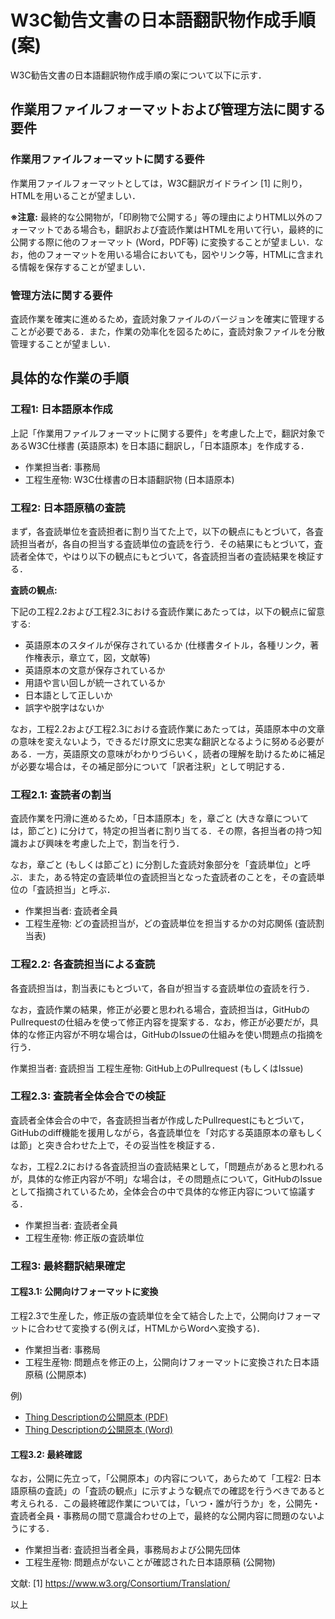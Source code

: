 # W3C勧告文書の日本語翻訳物作成手順 (案)

W3C勧告文書の日本語翻訳物作成手順の案について以下に示す．

## 作業用ファイルフォーマットおよび管理方法に関する要件

### 作業用ファイルフォーマットに関する要件

作業用ファイルフォーマットとしては，W3C翻訳ガイドライン [1] に則り，HTMLを用いることが望ましい．

**※注意:** 最終的な公開物が，「印刷物で公開する」等の理由によりHTML以外のフォーマットである場合も，翻訳および査読作業はHTMLを用いて行い，最終的に公開する際に他のフォーマット (Word，PDF等) に変換することが望ましい．なお，他のフォーマットを用いる場合においても，図やリンク等，HTMLに含まれる情報を保存することが望ましい．

### 管理方法に関する要件

査読作業を確実に進めるため，査読対象ファイルのバージョンを確実に管理することが必要である．また，作業の効率化を図るために，査読対象ファイルを分散管理することが望ましい．

## 具体的な作業の手順

### 工程1: 日本語原本作成
<!--
#### 工程1.1: 日本語原本作成
-->
上記「作業用ファイルフォーマットに関する要件」を考慮した上で，翻訳対象であるW3C仕様書 (英語原本) を日本語に翻訳し，「日本語原本」を作成する．

* 作業担当者: 事務局
* 工程生産物: W3C仕様書の日本語翻訳物 (日本語原本)
<!--
#### 工程1.2: WordからHTMLへの変換 (optional)

「作業用ファイルフォーマットに関する要件」も触れたが，GitHub等でのバージョン管理 (バージョン間の差分取得を含む)，および翻訳作業の次工程 (工程2) における査読作業を円滑に進めるためにも，日本語原本のフォーマットとしては，英語原本同様にHTML形式を用いることが望ましい．したがって，万が一，何らかの理由により，日本語原本のファイルフォーマットがWord等のバイナリフォーマットである場合，以下の方法でHTMLフォーマットに変換する．

1. Libreoffice で日本語原本ファイルを開き，HTMLとして保存する (日本語原本HTML)
   * **※注意:** この際，本来CSSによって読み込まれていたgifファイルが，フォルダ中に展開されるので，注意すること 
1. HTML Tidyで整形する
   * % tidy -i -m Overview.html
   * **※注意:** HTML Tidy使用時にエラーが発生し，整形ができない場合は，Tidyにかける前に，手作業により問題箇所を修正する (&lt;head&gt;部や，末尾のReference部に問題発生することが多いように見受けられる)．
1. 日本語原本HTML中のタグに含まれる，不要な属性を削除する
   * conv.shで整形する
1. HTMLファイル中に，&amp;nbsp; に起因する「0xA0」コードが含まれる場合は削除する
1. <head>タグ，図表等，問題のある部分の内容を修正する
  * 英語原本（例: [Thing Description仕様書](https://www.w3.org/TR/2019/CR-wot-thing-description-20191106/)）に基づいて手作業で修正する

* 作業担当者: 事務局
* 工程生産物: HTMLに変換された日本語翻訳物 (日本語原本)

例) [Thing Descriptionの日本語原本ドラフト](https://wot-jp-community.github.io/wot-downstream/wot-thing-description/Overview.html)
-->
### 工程2: 日本語原稿の査読

まず，各査読単位を査読担者に割り当てた上で，以下の観点にもとづいて，各査読担当者が，各自の担当する査読単位の査読を行う．その結果にもとづいて，査読者全体で，やはり以下の観点にもとづいて，各査読担当者の査読結果を検証する．

**査読の観点:**

下記の工程2.2および工程2.3における査読作業にあたっては，以下の観点に留意する:
* 英語原本のスタイルが保存されているか (仕様書タイトル，各種リンク，著作権表示，章立て，図，文献等)
* 英語原本の文意が保存されているか
* 用語や言い回しが統一されているか
* 日本語として正しいか
* 誤字や脱字はないか

なお，工程2.2および工程2.3における査読作業にあたっては，英語原本中の文章の意味を変えないよう，できるだけ原文に忠実な翻訳となるように努める必要がある．一方，英語原文の意味がわかりづらいく，読者の理解を助けるために補足が必要な場合は，その補足部分について「訳者注釈」として明記する．

### 工程2.1: 査読者の割当

査読作業を円滑に進めるため，「日本語原本」を，章ごと (大きな章については，節ごと) に分けて，特定の担当者に割り当てる．その際，各担当者の持つ知識および興味を考慮した上で，割当を行う．

なお，章ごと (もしくは節ごと) に分割した査読対象部分を「査読単位」と呼ぶ．また，ある特定の査読単位の査読担当となった査読者のことを，その査読単位の「査読担当」と呼ぶ．

* 作業担当者: 査読者全員
* 工程生産物: どの査読担当が，どの査読単位を担当するかの対応関係 (査読割当表)

### 工程2.2: 各査読担当による査読

各査読担当は，割当表にもとづいて，各自が担当する査読単位の査読を行う．

なお，査読作業の結果，修正が必要と思われる場合，査読担当は，GitHubのPullrequestの仕組みを使って修正内容を提案する．なお，修正が必要だが，具体的な修正内容が不明な場合は，GitHubのIssueの仕組みを使い問題点の指摘を行う．

作業担当者: 査読担当
工程生産物: GitHub上のPullrequest (もしくはIssue)

### 工程2.3: 査読者全体会合での検証

査読者全体会合の中で，各査読担当者が作成したPullrequestにもとづいて，GitHubのdiff機能を援用しながら，各査読単位を「対応する英語原本の章もしくは節」と突き合わせた上で，その妥当性を検証する．

なお，工程2.2における各査読担当の査読結果として，「問題点があると思われるが，具体的な修正内容が不明」な場合は，その問題点について，GitHubのIssueとして指摘されているため，全体会合の中で具体的な修正内容について協議する．

* 作業担当者: 査読者全員
* 工程生産物: 修正版の査読単位

### 工程3: 最終翻訳結果確定

#### 工程3.1: 公開向けフォーマットに変換

工程2.3で生産した，修正版の査読単位を全て結合した上で，公開向けフォーマットに合わせて変換する(例えば，HTMLからWordへ変換する)．

* 作業担当者: 事務局
* 工程生産物: 問題点を修正の上，公開向けフォーマットに変換された日本語原稿 (公開原本)

例)
* [Thing Descriptionの公開原本 (PDF)](https://github.com/wot-jp-community/wot-downstream/blob/master/wot-thing-description/Overview.pdf)
* [Thing Descriptionの公開原本 (Word)](https://github.com/wot-jp-community/wot-downstream/blob/master/wot-thing-description/Overview.docx)

#### 工程3.2: 最終確認

なお，公開に先立って，「公開原本」の内容について，あらためて「工程2: 日本語原稿の査読」の「査読の観点」に示すような観点での確認を行うべきであると考えられる．この最終確認作業については，「いつ・誰が行うか」を，公開先・査読者全員・事務局の間で意識合わせの上で，最終的な公開内容に問題のないようにする．

* 作業担当者: 査読担当者全員，事務局および公開先団体
* 工程生産物: 問題点がないことが確認された日本語原稿 (公開物)

文献:
[1] https://www.w3.org/Consortium/Translation/

以上
